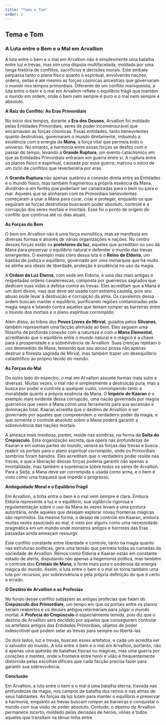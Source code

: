 ```yaml
---
title: "Tema e Tom"
order: 2
---
```


## Tema e Tom

### A Luta entre o Bem e o Mal em Arvallion

A luta entre o bem e o mal em Arvallion não é simplesmente uma batalha entre luz e trevas, mas sim uma disputa multifacetada, moldada por uma longa história de conflitos, sacrifícios e decisões morais. Este embate perpassa tanto o plano físico quanto o espiritual, envolvendo nações, ordens, seitas e até mesmo as forças cósmicas ancestrais que governaram o mundo nos tempos primordiais. Diferente de um conflito maniqueísta, a luta entre o bem e o mal em Arvallion reflete o equilíbrio frágil que mantém o mundo em ordem, onde o bem nem sempre é puro e o mal nem sempre é absoluto.

**A Raiz do Conflito: As Eras Primordiais**

No início dos tempos, durante a **Era dos Deuses**, Arvallion foi moldado pelas Entidades Primordiais, seres de poder incomensurável que encarnavam as forças cósmicas. Essas entidades, tanto benevolentes quanto destrutivas, governaram o mundo diretamente, imbuindo a existência com a energia da **Mana**, a força vital que permeia todo o universo. No entanto, a harmonia entre essas forças se desfez com o passar do tempo, levando à **Grande Ruptura**, um evento cataclísmico em que as Entidades Primordiais entraram em guerra entre si. A ruptura entre os planos físico e espiritual, causada por essa guerra, marcou o início de um ciclo de conflitos que reverberaria por eras.

A **Grande Ruptura** não apenas quebrou a conexão direta entre as Entidades e o mundo físico, mas também fragmentou a própria essência da Mana, dividindo-a em fontes que poderiam ser canalizadas para o bem ou para o mal. Aqueles que se alinharam com os Primordiais benevolentes começaram a usar a Mana para curar, criar e proteger, enquanto os que seguiram as forças destrutivas buscavam poder absoluto, controle e a corrupção dos seres mortais e imortais. Esse foi o ponto de origem do conflito que continua até os dias atuais.

**As Forças do Bem**

O bem em Arvallion não é uma força monolítica, mas se manifesta em diversas formas e através de várias organizações e nações. No centro dessas forças estão os **protetores da luz**, aqueles que acreditam no uso da Mana para preservar o equilíbrio natural e defender o mundo das trevas emergentes. O exemplo mais claro dessa luta é o **Reino de Eldoria**, um bastião de justiça e equilíbrio, governado por uma monarquia que há muito se alinha aos ideais de liberdade, proteção e prudência no uso da magia.

A **Ordem da Luz Eterna**, com sede em Eldoria, é uma das mais antigas e respeitadas ordens cavaleirescas, composta por guerreiros sagrados que dedicam suas vidas à defesa contra as trevas. Eles acreditam que a Mana é um dom divino, mas que deve ser usada com extrema cautela, pois seu abuso pode levar à destruição e corrupção da alma. Os cavaleiros dessa ordem buscam manter o equilíbrio, purificando regiões contaminadas pela magia negra e lutando contra aqueles que tentam romper as barreiras entre o mundo dos mortais e o plano espiritual corrompido.

Além disso, as tribos dos **Povos Livres de Mirval**, guiados pelos **Silvanos**, também representam uma facção alinhada ao bem. Eles seguem uma filosofia de profunda conexão com a natureza e com a **Mana Elemental**, acreditando que o equilíbrio entre o mundo natural e o mágico é a chave para a prosperidade e a sobrevivência de Arvallion. Suas crenças rejeitam o uso desmedido da Mana, temendo que seu abuso possa não apenas destruir a floresta sagrada de Mirval, mas também trazer um desequilíbrio catastrófico ao próprio tecido do mundo.

**As Forças do Mal**

Do outro lado do espectro, o mal em Arvallion assume formas mais sutis e diversas. Muitas vezes, o mal não é simplesmente a destruição pura, mas a busca por poder e controle a qualquer custo, corrompendo tanto a moralidade quanto a própria essência da Mana. O **Império de Kaaran** é o exemplo mais evidente dessa corrupção, uma nação governada por magos guerreiros que veem a Mana como uma ferramenta para sua ascensão e dominação total. Kaaran acredita que o destino de Arvallion é ser governado por aqueles que compreendem o verdadeiro poder da magia, e que somente o controle absoluto sobre a Mana poderá garantir a sobrevivência das nações mortais.

A ameaça mais insidiosa, porém, reside nas sombras, na forma da **Seita do Crepúsculo**. Esta organização secreta, que opera nas profundezas de Kaaran e em outras partes do mundo, venera as forças das trevas e busca reabrir os portais para o plano espiritual corrompido, onde os Primordiais sombrios foram banidos. Eles acreditam que o verdadeiro poder reside nas trevas, e que a liberação dessas forças poderia garantir não apenas a imortalidade, mas também a supremacia sobre todos os seres de Arvallion. Para a Seita, a Mana deve ser corrompida e usada como arma, e o bem é visto como uma fraqueza que impede o progresso.

**Ambiguidade Moral e o Equilíbrio Frágil**

Em Arvallion, a linha entre o bem e o mal nem sempre é clara. Embora Eldoria represente a luz e o equilíbrio, sua vigilância rigorosa e regulamentação sobre o uso da Mana às vezes levam a uma postura autoritária, onde aqueles que desejam explorar novas fronteiras mágicas são reprimidos. Da mesma forma, o desejo de controle em Kaaran, embora muitas vezes associado ao mal, é visto por alguns como uma necessidade pragmática em um mundo onde monstros antigos e horrores das Eras passadas ainda ameaçam ressurgir.

Este conflito constante entre liberdade e controle, tanto na magia quanto nas estruturas políticas, gera uma tensão que permeia todas as camadas da sociedade de Arvallion. Reinos como Eldoria e Kaaran estão em constante estado de alerta, disputando não apenas a hegemonia política, mas também o controle dos **Cristais de Mana**, a fonte mais pura e poderosa da energia mágica do mundo. Assim, a luta entre o bem e o mal se torna também uma luta por recursos, por sobrevivência e pela própria definição do que é certo e errado.

**O Destino de Arvallion e as Profecias**

No fundo desse conflito subjazem as antigas profecias que falam do **Crepúsculo dos Primordiais**, um tempo em que os portais entre os planos seriam reabertos e os deuses antigos retornariam para julgar o mundo mortal. A **Profecia do Crepúsculo** é especialmente temida, pois diz que o destino de Arvallion será decidido por aqueles que conseguirem controlar os artefatos antigos das Entidades Primordiais, objetos de poder indescritível que podem selar as trevas para sempre ou libertá-las.

Os dois lados, luz e trevas, buscam esses artefatos, e cada um acredita ser o salvador do mundo. A luta entre o bem e o mal em Arvallion, portanto, não é apenas uma questão de batalhas físicas ou mágicas, mas uma guerra por corações e mentes, onde a fronteira entre herói e vilão é frequentemente distorcida pelas escolhas difíceis que cada facção precisa fazer para garantir sua sobrevivência.

**Conclusão**

Em Arvallion, a luta entre o bem e o mal é uma batalha eterna, travada nas profundezas da magia, nos campos de batalha dos reinos e nas almas de seus habitantes. As forças da luz lutam para manter o equilíbrio e preservar a harmonia, enquanto as trevas buscam romper as barreiras e conquistar o mundo com sua visão de poder absoluto. Contudo, o destino de Arvallion permanece incerto, moldado pelas decisões de heróis, vilões e todos aqueles que transitam na tênue linha entre
